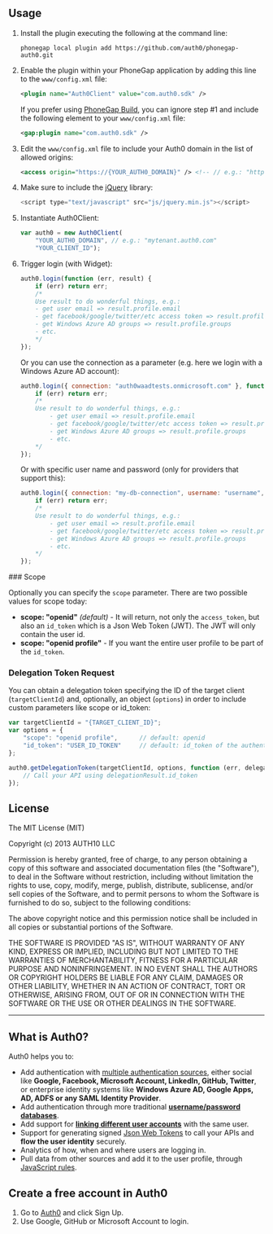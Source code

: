 ## Usage

1. Install the plugin executing the following at the command line:
	
	~~~
	phonegap local plugin add https://github.com/auth0/phonegap-auth0.git
	~~~

2. Enable the plugin within your PhoneGap application by adding this line to the `www/config.xml` file:

	~~~xml
	<plugin name="Auth0Client" value="com.auth0.sdk" />
	~~~
	
	If you prefer using <a href="http://build.phonegap.com/" target="_new">PhoneGap Build</a>, you can ignore step #1 and include the following element to your `www/config.xml` file:

	~~~xml
	<gap:plugin name="com.auth0.sdk" />
	~~~

3. Edit the `www/config.xml` file to include your Auth0 domain in the list of allowed origins:

	~~~xml
	<access origin="https://{YOUR_AUTH0_DOMAIN}" /> <!-- // e.g.: "https://mytenant.auth0.com" -->
	~~~

4. Make sure to include the <a target="_new" href="http://jquery.com/download/">jQuery</a> library:

	~~~javascript
	<script type="text/javascript" src="js/jquery.min.js"></script>
	~~~
	
5. Instantiate Auth0Client:

	~~~javascript
	var auth0 = new Auth0Client(
		"YOUR_AUTH0_DOMAIN", // e.g.: "mytenant.auth0.com"
		"YOUR_CLIENT_ID");
	~~~

6. Trigger login (with Widget):

	~~~javascript
	auth0.login(function (err, result) {
		if (err) return err;
		/* 
		Use result to do wonderful things, e.g.: 
  		- get user email => result.profile.email
  		- get facebook/google/twitter/etc access token => result.profile.identities[0].access_token
  		- get Windows Azure AD groups => result.profile.groups
  		- etc.
		*/
	});
	~~~

	Or you can use the connection as a parameter (e.g. here we login with a Windows Azure AD account):
	
	~~~javascript
	auth0.login({ connection: "auth0waadtests.onmicrosoft.com" }, function (err, result) {
		if (err) return err;
		/* 
		Use result to do wonderful things, e.g.: 
			- get user email => result.profile.email
			- get facebook/google/twitter/etc access token => result.profile.identities[0].access_token
			- get Windows Azure AD groups => result.profile.groups
			- etc.
		*/
	});
	~~~
	
	Or with specific user name and password (only for providers that support this):
	
	~~~javascript
	auth0.login({ connection: "my-db-connection", username: "username", password: "password" }, function (err, result) {
		if (err) return err;
		/* 
		Use result to do wonderful things, e.g.: 
			- get user email => result.profile.email
			- get facebook/google/twitter/etc access token => result.profile.identities[0].access_token
			- get Windows Azure AD groups => result.profile.groups
			- etc.
		*/
	});
	~~~

### Scope

Optionally you can specify the `scope` parameter. There are two possible values for scope today:

* __scope: "openid"__ _(default)_ - It will return, not only the `access_token`, but also an `id_token` which is a Json Web Token (JWT). The JWT will only contain the user id.
* __scope: "openid profile"__ - If you want the entire user profile to be part of the `id_token`.

### Delegation Token Request

You can obtain a delegation token specifying the ID of the target client (`targetClientId`) and, optionally, an object (`options`) in order to include custom parameters like scope or id_token:

~~~js
var targetClientId = "{TARGET_CLIENT_ID}";
var options = {
    "scope": "openid profile",		// default: openid
    "id_token": "USER_ID_TOKEN"		// default: id_token of the authenticated user (client.getCurrentUser().idToken)
};

auth0.getDelegationToken(targetClientId, options, function (err, delegationResult) {
	// Call your API using delegationResult.id_token
});
~~~

## License

The MIT License (MIT)

Copyright (c) 2013 AUTH10 LLC

Permission is hereby granted, free of charge, to any person obtaining a copy
of this software and associated documentation files (the "Software"), to deal
in the Software without restriction, including without limitation the rights
to use, copy, modify, merge, publish, distribute, sublicense, and/or sell
copies of the Software, and to permit persons to whom the Software is
furnished to do so, subject to the following conditions:

The above copyright notice and this permission notice shall be included in
all copies or substantial portions of the Software.

THE SOFTWARE IS PROVIDED "AS IS", WITHOUT WARRANTY OF ANY KIND, EXPRESS OR
IMPLIED, INCLUDING BUT NOT LIMITED TO THE WARRANTIES OF MERCHANTABILITY,
FITNESS FOR A PARTICULAR PURPOSE AND NONINFRINGEMENT. IN NO EVENT SHALL THE
AUTHORS OR COPYRIGHT HOLDERS BE LIABLE FOR ANY CLAIM, DAMAGES OR OTHER
LIABILITY, WHETHER IN AN ACTION OF CONTRACT, TORT OR OTHERWISE, ARISING FROM,
OUT OF OR IN CONNECTION WITH THE SOFTWARE OR THE USE OR OTHER DEALINGS IN
THE SOFTWARE.

---

## What is Auth0?

Auth0 helps you to:

* Add authentication with [multiple authentication sources](https://docs.auth0.com/identityproviders), either social like **Google, Facebook, Microsoft Account, LinkedIn, GitHub, Twitter**, or enterprise identity systems like **Windows Azure AD, Google Apps, AD, ADFS or any SAML Identity Provider**. 
* Add authentication through more traditional **[username/password databases](https://docs.auth0.com/mysql-connection-tutorial)**.
* Add support for **[linking different user accounts](https://docs.auth0.com/link-accounts)** with the same user.
* Support for generating signed [Json Web Tokens](https://docs.auth0.com/jwt) to call your APIs and **flow the user identity** securely.
* Analytics of how, when and where users are logging in.
* Pull data from other sources and add it to the user profile, through [JavaScript rules](https://docs.auth0.com/rules).

## Create a free account in Auth0

1. Go to [Auth0](http://developers.auth0.com) and click Sign Up.
2. Use Google, GitHub or Microsoft Account to login.
